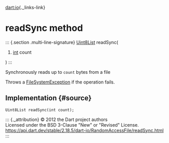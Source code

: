 [dart:io](../../dart-io/dart-io-library){._links-link}

readSync method
===============

::: {.section .multi-line-signature}
[Uint8List](../../dart-typed_data/uint8list-class) readSync(

1.  [int](../../dart-core/int-class) count

)
:::

Synchronously reads up to `count` bytes from a file

Throws a [FileSystemException](../filesystemexception-class) if the
operation fails.

Implementation {#source}
--------------

``` {.language-dart data-language="dart"}
Uint8List readSync(int count);
```

::: {._attribution}
© 2012 the Dart project authors\
Licensed under the BSD 3-Clause \"New\" or \"Revised\" License.\
<https://api.dart.dev/stable/2.18.5/dart-io/RandomAccessFile/readSync.html>
:::
